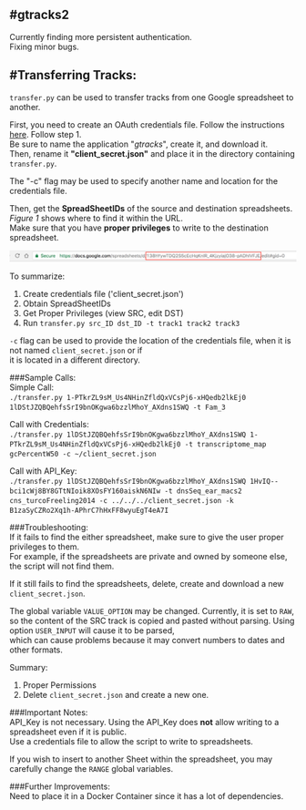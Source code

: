 #gtracks2   
---  

Currently finding more persistent authentication.  
Fixing minor bugs.  

#Transferring Tracks:  
---  
`transfer.py` can be used to transfer tracks from one Google spreadsheet to another.  

First, you need to create an OAuth credentials file. Follow the instructions [here](https://developers.google.com/sheets/api/quickstart/python). Follow step 1.  
Be sure to name the application "*gtracks*", create it, and download it.  
Then, rename it **"client_secret.json"** and place it in the directory containing `transfer.py`.  

The "-c" flag may be used to specify another name and location for the credentials file.  

Then, get the **SpreadSheetIDs** of the source and destination spreadsheets. *Figure 1* shows where to find it within the URL.  
Make sure that you have **proper privileges** to write to the destination spreadsheet.  

<p align="center">  

  ![Sheet ID](https://github.com/FSUgenomics/gtracks2/blob/master/imgs/sheetID.png)  
  
</p>  

To summarize:  
  1. Create credentials file ('client_secret.json')
  2. Obtain SpreadSheetIDs  
  3. Get Proper Privileges (view SRC, edit DST)  
  4. Run `transfer.py src_ID dst_ID -t track1 track2 track3`  
  
`-c` flag can be used to provide the location of the credentials file, when it is not named `client_secret.json` or if  
it is located in a different directory.   
 
###Sample Calls:  
  Simple Call:  
  `./transfer.py 1-PTkrZL9sM_Us4NHinZfldQxVCsPj6-xHQedb2lkEj0  1lDStJZQBQehfsSrI9bnOKgwa6bzzlMhoY_AXdns1SWQ -t Fam_3`  
  
  Call with Credentials:  
  `./transfer.py 1lDStJZQBQehfsSrI9bnOKgwa6bzzlMhoY_AXdns1SWQ 1-PTkrZL9sM_Us4NHinZfldQxVCsPj6-xHQedb2lkEj0 -t transcriptome_map gcPercentW50 -c ~/client_secret.json`  
  
  Call with API_Key:  
  `./transfer.py 1lDStJZQBQehfsSrI9bnOKgwa6bzzlMhoY_AXdns1SWQ 1HvIQ--bci1cWj8BY8GTtNIoik8XOsFY160aiskN6NIw -t dnsSeq_ear_macs2 cns_turcoFreeling2014 -c ../../../client_secret.json -k B1zaSyCZRo2Xq1h-APhrC7hHxFF8wyuEgT4eA7I`  
 
###Troubleshooting:  
If it fails to find the either spreadsheet, make sure to give the user proper privileges to them.  
For example, if the spreadsheets are private and owned by someone else, the script will not find them.  

If it still fails to find the spreadsheets, delete, create and download a new `client_secret.json`.  

The global variable `VALUE_OPTION` may be changed. Currently, it is set to `RAW`, so the content of the SRC track 
is copied and pasted without parsing.  Using option `USER_INPUT` will cause it to be parsed,   
which can cause problems because it may convert numbers to dates and other formats.  

Summary:  
  1. Proper Permissions  
  2. Delete `client_secret.json` and create a new one.  
  
###Important Notes:  
API_Key is not necessary. Using the API_Key does **not** allow writing to a spreadsheet even if it is public.  
Use a credentials file to allow the script to write to spreadsheets. 

If you wish to insert to another Sheet within the spreadsheet, you may carefully change the `RANGE` global variables.  

###Further Improvements:  
Need to place it in a Docker Container since it has a lot of dependencies.  
